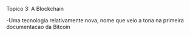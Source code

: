 Topico 3: A Blockchain

-Uma tecnologia relativamente nova, nome que veio a tona na primeira documentacao da Bitcoin 